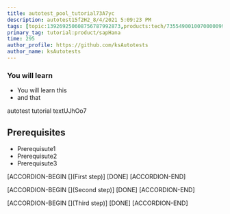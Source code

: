```yaml
---
title: autotest_pool_tutorial73A7yc
description: autotest15f2H2_8/4/2021 5:09:23 PM
tags: [topic:139269250608756787992873,products:tech/73554900100700000996,tutorial:experience/advanced]
primary_tag: tutorial:product/sapHana
time: 295
author_profile: https://github.com/ksAutotests
author_name: ksAutotests
---
```

### You will learn
- You will learn this
- and that

autotest tutorial textUJhOo7

## Prerequisites
- Prerequisute1
- Prerequisute2
- Prerequisute3

[ACCORDION-BEGIN [](First step)]
[DONE]
[ACCORDION-END]

[ACCORDION-BEGIN [](Second step)]
[DONE]
[ACCORDION-END]

[ACCORDION-BEGIN [](Third step)]
[DONE]
[ACCORDION-END]

